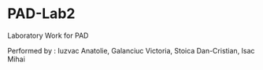 # PAD-Lab2
Laboratory Work for PAD

Performed by : 
Iuzvac Anatolie, Galanciuc Victoria, Stoica Dan-Cristian, Isac Mihai
